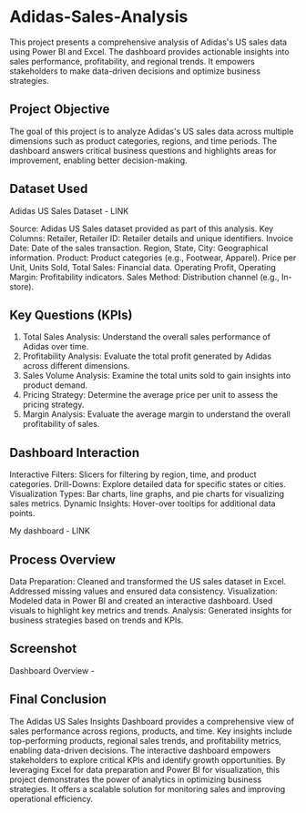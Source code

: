 # Adidas-Sales-Analysis
This project presents a comprehensive analysis of Adidas's US sales data using Power BI and Excel. The dashboard provides actionable insights into sales performance, profitability, and regional trends. It empowers stakeholders to make data-driven decisions and optimize business strategies.

## Project Objective
The goal of this project is to analyze Adidas's US sales data across multiple dimensions such as product categories, regions, and time periods. The dashboard answers critical business questions and highlights areas for improvement, enabling better decision-making.

## Dataset Used
Adidas US Sales Dataset - LINK 

Source: Adidas US Sales dataset provided as part of this analysis.
Key Columns:
Retailer, Retailer ID: Retailer details and unique identifiers.
Invoice Date: Date of the sales transaction.
Region, State, City: Geographical information.
Product: Product categories (e.g., Footwear, Apparel).
Price per Unit, Units Sold, Total Sales: Financial data.
Operating Profit, Operating Margin: Profitability indicators.
Sales Method: Distribution channel (e.g., In-store).

## Key Questions (KPIs)

1. Total Sales Analysis:  Understand the overall sales performance of Adidas over time. 
2. Profitability Analysis:  Evaluate the total profit generated by Adidas across different dimensions. 
3. Sales Volume Analysis:  Examine the total units sold to gain insights into product demand.
4. Pricing Strategy: Determine the average price per unit to assess the pricing strategy.
5. Margin Analysis:  Evaluate the average margin to understand the overall profitability of sales.

## Dashboard Interaction
Interactive Filters:
Slicers for filtering by region, time, and product categories.
Drill-Downs:
Explore detailed data for specific states or cities.
Visualization Types:
Bar charts, line graphs, and pie charts for visualizing sales metrics.
Dynamic Insights:
Hover-over tooltips for additional data points.

My dashboard - LINK

## Process Overview 
Data Preparation:
Cleaned and transformed the US sales dataset in Excel.
Addressed missing values and ensured data consistency.
Visualization:
Modeled data in Power BI and created an interactive dashboard.
Used visuals to highlight key metrics and trends.
Analysis:
Generated insights for business strategies based on trends and KPIs.

## Screenshot
Dashboard Overview - 

## Final Conclusion
The Adidas US Sales Insights Dashboard provides a comprehensive view of sales performance across regions, products, and time. Key insights include top-performing products, regional sales trends, and profitability metrics, enabling data-driven decisions. The interactive dashboard empowers stakeholders to explore critical KPIs and identify growth opportunities. By leveraging Excel for data preparation and Power BI for visualization, this project demonstrates the power of analytics in optimizing business strategies. It offers a scalable solution for monitoring sales and improving operational efficiency.



